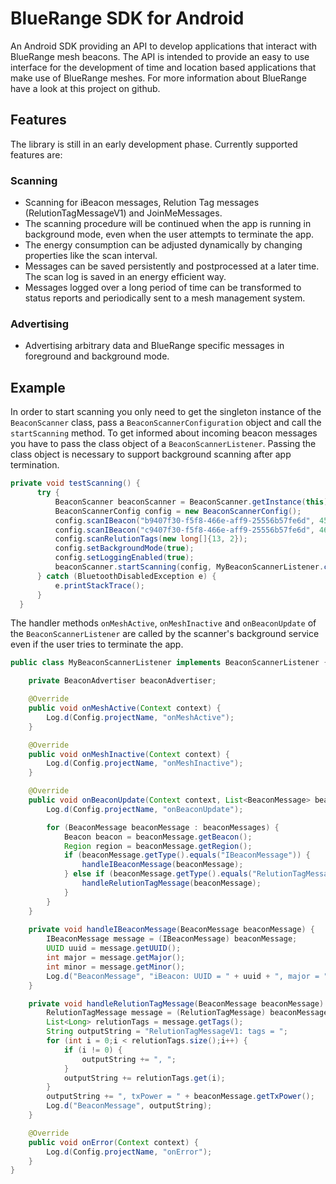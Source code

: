 # BlueRange SDK for Android
An Android SDK providing an API to develop applications that interact with BlueRange mesh beacons. The API is intended to provide an easy to use interface for the development of time and location based applications that make use of BlueRange meshes. For more information about BlueRange have a look at this project on github.

## Features
The library is still in an early development phase. Currently supported features are:

### Scanning
- Scanning for iBeacon messages, Relution Tag messages (RelutionTagMessageV1) and JoinMeMessages. 
- The scanning procedure will be continued when the app is running in background mode, even when the user attempts to terminate the app.
- The energy consumption can be adjusted dynamically by changing properties like the scan interval.
- Messages can be saved persistently and postprocessed at a later time. The scan log is saved in an energy efficient way.
- Messages logged over a long period of time can be transformed to status reports and periodically sent to a mesh management system.

### Advertising
- Advertising arbitrary data and BlueRange specific messages in foreground and background mode.

## Example
In order to start scanning you only need to get the singleton instance of the ```BeaconScanner``` class, pass a ```BeaconScannerConfiguration``` object and call the ```startScanning``` method. To get informed about incoming beacon messages you have to pass the class object of a ```BeaconScannerListener```. Passing the class object is necessary to support background scanning after app termination.
```java
private void testScanning() {
      try {
          BeaconScanner beaconScanner = BeaconScanner.getInstance(this);
          BeaconScannerConfig config = new BeaconScannerConfig();
          config.scanIBeacon("b9407f30-f5f8-466e-aff9-25556b57fe6d", 45, 1);
          config.scanIBeacon("c9407f30-f5f8-466e-aff9-25556b57fe6d", 46, 2);
          config.scanRelutionTags(new long[]{13, 2});
          config.setBackgroundMode(true);
          config.setLoggingEnabled(true);
          beaconScanner.startScanning(config, MyBeaconScannerListener.class);
      } catch (BluetoothDisabledException e) {
          e.printStackTrace();
      }
  }
```

The handler methods ```onMeshActive```, ```onMeshInactive``` and ```onBeaconUpdate``` of the ```BeaconScannerListener``` are called by the scanner's background service even if the user tries to terminate the app.
```java
public class MyBeaconScannerListener implements BeaconScannerListener {

    private BeaconAdvertiser beaconAdvertiser;

    @Override
    public void onMeshActive(Context context) {
        Log.d(Config.projectName, "onMeshActive");
    }

    @Override
    public void onMeshInactive(Context context) {
        Log.d(Config.projectName, "onMeshInactive");
    }

    @Override
    public void onBeaconUpdate(Context context, List<BeaconMessage> beaconMessages) {
        Log.d(Config.projectName, "onBeaconUpdate");

        for (BeaconMessage beaconMessage : beaconMessages) {
            Beacon beacon = beaconMessage.getBeacon();
            Region region = beaconMessage.getRegion();
            if (beaconMessage.getType().equals("IBeaconMessage")) {
                handleIBeaconMessage(beaconMessage);
            } else if (beaconMessage.getType().equals("RelutionTagMessageV1")) {
                handleRelutionTagMessage(beaconMessage);
            }
        }
    }
    
    private void handleIBeaconMessage(BeaconMessage beaconMessage) {
        IBeaconMessage message = (IBeaconMessage) beaconMessage;
        UUID uuid = message.getUUID();
        int major = message.getMajor();
        int minor = message.getMinor();
        Log.d("BeaconMessage", "iBeacon: UUID = " + uuid + ", major = " + major + ", minor = " + minor);
    }

    private void handleRelutionTagMessage(BeaconMessage beaconMessage) {
        RelutionTagMessage message = (RelutionTagMessage) beaconMessage;
        List<Long> relutionTags = message.getTags();
        String outputString = "RelutionTagMessageV1: tags = ";
        for (int i = 0;i < relutionTags.size();i++) {
            if (i != 0) {
                outputString += ", ";
            }
            outputString += relutionTags.get(i);
        }
        outputString += ", txPower = " + beaconMessage.getTxPower();
        Log.d("BeaconMessage", outputString);
    }

    @Override
    public void onError(Context context) {
        Log.d(Config.projectName, "onError");
    }
}
```
